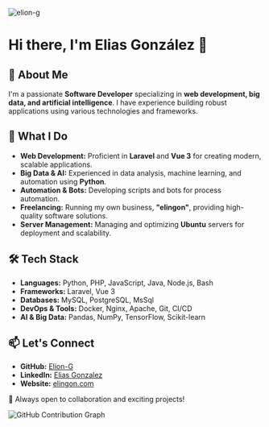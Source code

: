 <p align="left"> <img src="https://komarev.com/ghpvc/?username=elion-g&label=Profile%20views&color=0e75b6&style=flat" alt="elion-g" /> </p>

# Hi there, I'm Elias González 👋

## 🚀 About Me
I'm a passionate **Software Developer** specializing in **web development, big data, and artificial intelligence**. I have experience building robust applications using various technologies and frameworks.

## 💼 What I Do
- **Web Development:** Proficient in **Laravel** and **Vue 3** for creating modern, scalable applications.
- **Big Data & AI:** Experienced in data analysis, machine learning, and automation using **Python**.
- **Automation & Bots:** Developing scripts and bots for process automation.
- **Freelancing:** Running my own business, **"elingon"**, providing high-quality software solutions.
- **Server Management:** Managing and optimizing **Ubuntu** servers for deployment and scalability.

## 🛠 Tech Stack
- **Languages:** Python, PHP, JavaScript, Java, Node.js, Bash
- **Frameworks:** Laravel, Vue 3
- **Databases:** MySQL, PostgreSQL, MsSql
- **DevOps & Tools:** Docker, Nginx, Apache, Git, CI/CD
- **AI & Big Data:** Pandas, NumPy, TensorFlow, Scikit-learn

## 📫 Let's Connect
- **GitHub:** [Elion-G](https://github.com/Elion-G)
- **LinkedIn:** [Elias Gonzalez](https://www.linkedin.com/in/elias-gonzález-a9a967205)
- **Website:** [elingon.com](https://elingon.com)

📌 Always open to collaboration and exciting projects!

![GitHub Contribution Graph](https://github-readme-activity-graph.vercel.app/graph?username=Elion-G&theme=react)
